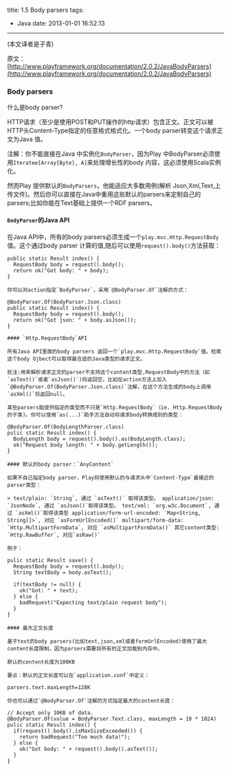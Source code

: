 title: 1.5 Body parsers
tags:
  - Java
date: 2013-01-01 16:52:13
---

(本文译者是子青)

原文：[http://www.playframework.org/documentation/2.0.2/JavaBodyParsers](http://www.playframework.org/documentation/2.0.2/JavaBodyParsers)

### Body parsers

什么是body parser?

HTTP请求（至少是使用POST和PUT操作的http请求）包含正文。正文可以被HTTP头Content-Type指定的任意格式格式化。一个body parser转变这个请求正文为Java 值。

注解：你不能直接在Java 中实例化`BodyParser`，因为Play 中BodyParser必须使用`Iteratee[Array[Byte], A]`来处理增长性的body 内容，这必须使用Scala实例化。

然而Play 提供默认的`BodyParsers`，他能适应大多数用例(解析 Json,Xml,Text,上传文件)。然后你可以直接在Java中重用这些默认的parsers来定制自己的parsers;比如你能在Text基础上提供一个RDF parsers。

#### `BodyParser`的Java API

在Java API中，所有的body parsers必须生成一个`play.mvc.Http.RequestBody`值。这个通过body parser 计算的值,随后可以使用`request().body()`方法获取：

    public static Result index() {
      RequestBody body = request().body();
      return ok("Got body: " + body);
    }

    你可以对action指定`BodyParser`，采用`@BodyParser.Of`注解的方式：

    @BodyParser.Of(BodyParser.Json.class)
    public static Result index() {
      RequestBody body = request().body();
      return ok("Got json: " + body.asJson());
    }

    #### `Http.RequestBody`API

    所有Java API里面的body parsers 返回一个`play.mvc.Http.RequestBody`值。检索这个body Ojbect可以取得最合适的Java类型的请求正文。

    批注:用来解析请求正文的parser不支持这个content类型,RequestBody中的方法（如`asText()`或者`asJson()`)将返回空。比如在action方法上加入`@BodyParser.Of(BodyParser.Json.class)`注解，在这个方法生成的body上调用`asXml()`将返回null。

    某些parsers能提供指定的类型而不只是`Http.RequestBody`（ie. Http.RequestBody的子类)。你可以使用`as(...)`助手方法自动将请求body转换成别的类型：

    @BodyParser.Of(BodyLengthParser.class)
    pulic static Result index() {
      BodyLength body = request().body().as(BodyLength.class);
      ok("Request body length: " + body.getLength());
    }

    #### 默认的body parser：`AnyContent`

    如果不自己指定body parser，Play将使用默认的与请求头中`Content-Type`最接近的parser类型：

    > text/plain: `String`, 通过 `asText()` 取得该类型。 application/json: `JsonNode`, 通过 `asJson()`取得该类型。 text/xml: `org.w3c.Document`, 通过 `asXml()`取得该类型 application/form-url-encoded: `Map<String, String[]>`, 对应 `asFormUrlEncoded()` multipart/form-data: `Http.MultipartFormData`, 对应 `asMultipartFormData()` 其它content类型: `Http.RawBuffer`, 对应`asRaw()`

    例子：

    pulic static Result save() {
      RequestBody body = request().body();
      String textBody = body.asText();

      if(textBody != null) {
        ok("Got: " + text);
      } else {
        badRequest("Expecting text/plain request body");
      }
    }

    #### 最大正文长度

    基于text的body parsers(比如text,json,xml或者formUrlEncoded)使用了最大content长度限制，因为parsers需要将所有的正文加载到内存中。

    默认的content长度为100KB

    要点：默认的正文长度可以在`application.conf`中定义：

    parsers.text.maxLength=128K

    你也可以通过`@BodyParser.Of`注解的方式指定最大的content长度：

    // Accept only 10KB of data.
    @BodyParser.Of(value = BodyParser.Text.class, maxLength = 10 * 1024)
    pulic static Result index() {
      if(request().body().isMaxSizeExceeded()) {
        return badRequest("Too much data!");
      } else {
        ok("Got body: " + request().body().asText()); 
      }
    }